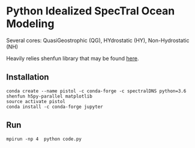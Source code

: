 # Python Idealized SpecTral Ocean Modeling

Several cores: QuasiGeostrophic (QG), HYdrostatic (HY), Non-Hydrostatic (NH)

Heavily relies shenfun library that may be found [here](https://github.com/spectralDNS/shenfun).

## Installation

```
conda create --name pistol -c conda-forge -c spectralDNS python=3.6 shenfun h5py-parallel matplotlib
source activate pistol
conda install -c conda-forge jupyter 
```

## Run

```
mpirun -np 4  python code.py
```

